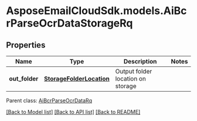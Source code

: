 # AsposeEmailCloudSdk.models.AiBcrParseOcrDataStorageRq
## Properties
Name | Type | Description | Notes
------------ | ------------- | ------------- | -------------
**out_folder** | [**StorageFolderLocation**](StorageFolderLocation.md) | Output folder location on storage              | 

 Parent class: [AiBcrParseOcrDataRq](AiBcrParseOcrDataRq.md)

[[Back to Model list]](README.md#documentation-for-models) [[Back to API list]](README.md#documentation-for-api-endpoints) [[Back to README]](README.md)


